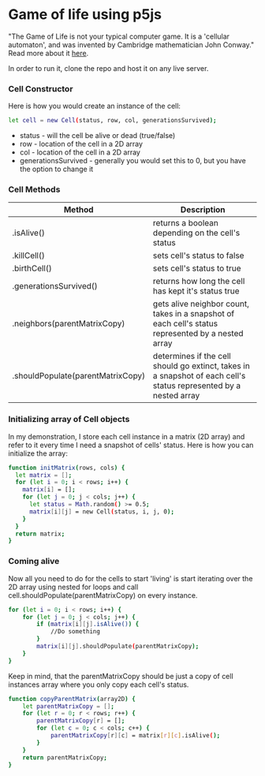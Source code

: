 # Game of life using p5js

"The Game of Life is not your typical computer game. It is a 'cellular automaton', and was invented by Cambridge mathematician John Conway."
Read more about it [here](https://bitstorm.org/gameoflife/).

In order to run it, clone the repo and host it on any live server.

### Cell Constructor

Here is how you would create an instance of the cell:

```sh
let cell = new Cell(status, row, col, generationsSurvived);
```

- status - will the cell be alive or dead (true/false)
- row - location of the cell in a 2D array
- col - location of the cell in a 2D array
- generationsSurvived - generally you would set this to 0, but you have the option to change it

### Cell Methods

| Method                            | Description                                                                                                       |
| --------------------------------- | ----------------------------------------------------------------------------------------------------------------- |
| .isAlive()                        | returns a boolean depending on the cell's status                                                                  |
| .killCell()                       | sets cell's status to false                                                                                       |
| .birthCell()                      | sets cell's status to true                                                                                        |
| .generationsSurvived()            | returns how long the cell has kept it's status true                                                               |
| .neighbors(parentMatrixCopy)      | gets alive neighbor count, takes in a snapshot of each cell's status represented by a nested array                |
| .shouldPopulate(parentMatrixCopy) | determines if the cell should go extinct, takes in a snapshot of each cell's status represented by a nested array |

### Initializing array of Cell objects

In my demonstration, I store each cell instance in a matrix (2D array) and refer to it every time I need a snapshot of cells' status.
Here is how you can initialize the array:

```sh
function initMatrix(rows, cols) {
  let matrix = [];
  for (let i = 0; i < rows; i++) {
    matrix[i] = [];
    for (let j = 0; j < cols; j++) {
      let status = Math.random() >= 0.5;
      matrix[i][j] = new Cell(status, i, j, 0);
    }
  }
  return matrix;
}
```

### Coming alive

Now all you need to do for the cells to start 'living' is start iterating over the 2D array using nested for loops and call cell.shouldPopulate(parentMatrixCopy) on every instance.

```sh
for (let i = 0; i < rows; i++) {
    for (let j = 0; j < cols; j++) {
        if (matrix[i][j].isAlive()) {
            //Do something
        }
        matrix[i][j].shouldPopulate(parentMatrixCopy);
    }
}
```

Keep in mind, that the parentMatrixCopy should be just a copy of cell instances array where you only copy each cell's status.

```sh
function copyParentMatrix(array2D) {
    let parentMatrixCopy = [];
    for (let r = 0; r < rows; r++) {
        parentMatrixCopy[r] = [];
        for (let c = 0; c < cols; c++) {
            parentMatrixCopy[r][c] = matrix[r][c].isAlive();
        }
    }
    return parentMatrixCopy;
}
```
